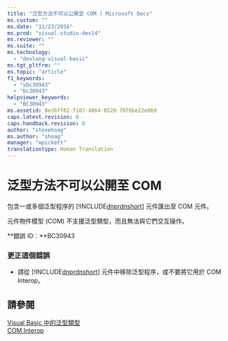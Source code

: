```yaml
---
title: "泛型方法不可以公開至 COM | Microsoft Docs"
ms.custom: ""
ms.date: "11/23/2016"
ms.prod: "visual-studio-dev14"
ms.reviewer: ""
ms.suite: ""
ms.technology: 
  - "devlang-visual-basic"
ms.tgt_pltfrm: ""
ms.topic: "article"
f1_keywords: 
  - "vbc30943"
  - "bc30943"
helpviewer_keywords: 
  - "BC30943"
ms.assetid: 0e3bff62-f187-4864-8520-70f6be22e869
caps.latest.revision: 8
caps.handback.revision: 8
author: "stevehoag"
ms.author: "shoag"
manager: "wpickett"
translationtype: Human Translation
---
```

# 泛型方法不可以公開至 COM
包含一或多個泛型程序的 [!INCLUDE[dnprdnshort](../../csharp/getting-started/includes/dnprdnshort_md.md)] 元件匯出至 COM 元件。  
  
 元件物件模型 \(COM\) 不支援泛型類型，而且無法與它們交互操作。  
  
 **錯誤 ID︰**BC30943  
  
### 更正這個錯誤  
  
-   請從 [!INCLUDE[dnprdnshort](../../csharp/getting-started/includes/dnprdnshort_md.md)] 元件中移除泛型程序，或不要將它用於 COM Interop。  
  
## 請參閱  
 [Visual Basic 中的泛型類型](../../visual-basic/programming-guide/language-features/data-types/generic-types.md)   
 [COM Interop](../../visual-basic/programming-guide/com-interop/index.md)